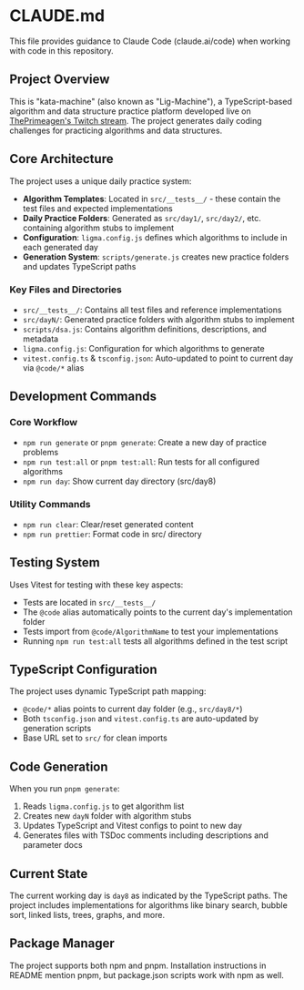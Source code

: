 # CLAUDE.md

This file provides guidance to Claude Code (claude.ai/code) when working with code in this repository.

## Project Overview

This is "kata-machine" (also known as "Lig-Machine"), a TypeScript-based algorithm and data structure practice platform developed live on [ThePrimeagen's Twitch stream](https://twitch.tv/ThePrimeagen). The project generates daily coding challenges for practicing algorithms and data structures.

## Core Architecture

The project uses a unique daily practice system:

- **Algorithm Templates**: Located in `src/__tests__/` - these contain the test files and expected implementations
- **Daily Practice Folders**: Generated as `src/day1/`, `src/day2/`, etc. containing algorithm stubs to implement
- **Configuration**: `ligma.config.js` defines which algorithms to include in each generated day
- **Generation System**: `scripts/generate.js` creates new practice folders and updates TypeScript paths

### Key Files and Directories

- `src/__tests__/`: Contains all test files and reference implementations
- `src/dayN/`: Generated practice folders with algorithm stubs to implement  
- `scripts/dsa.js`: Contains algorithm definitions, descriptions, and metadata
- `ligma.config.js`: Configuration for which algorithms to generate
- `vitest.config.ts` & `tsconfig.json`: Auto-updated to point to current day via `@code/*` alias

## Development Commands

### Core Workflow
- `npm run generate` or `pnpm generate`: Create a new day of practice problems
- `npm run test:all` or `pnpm test:all`: Run tests for all configured algorithms
- `npm run day`: Show current day directory (src/day8)

### Utility Commands  
- `npm run clear`: Clear/reset generated content
- `npm run prettier`: Format code in src/ directory

## Testing System

Uses Vitest for testing with these key aspects:

- Tests are located in `src/__tests__/` 
- The `@code` alias automatically points to the current day's implementation folder
- Tests import from `@code/AlgorithmName` to test your implementations
- Running `npm run test:all` tests all algorithms defined in the test script

## TypeScript Configuration

The project uses dynamic TypeScript path mapping:
- `@code/*` alias points to current day folder (e.g., `src/day8/*`)
- Both `tsconfig.json` and `vitest.config.ts` are auto-updated by generation scripts
- Base URL set to `src/` for clean imports

## Code Generation

When you run `pnpm generate`:
1. Reads `ligma.config.js` to get algorithm list
2. Creates new `dayN` folder with algorithm stubs
3. Updates TypeScript and Vitest configs to point to new day
4. Generates files with TSDoc comments including descriptions and parameter docs

## Current State

The current working day is `day8` as indicated by the TypeScript paths. The project includes implementations for algorithms like binary search, bubble sort, linked lists, trees, graphs, and more.

## Package Manager

The project supports both npm and pnpm. Installation instructions in README mention pnpm, but package.json scripts work with npm as well.